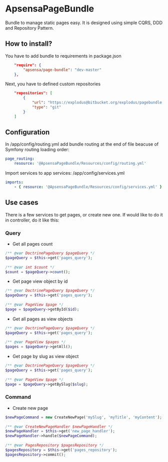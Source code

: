 # ApsensaPageBundle #

Bundle to manage static pages easy. It is designed using simple CQRS, DDD and Repository Pattern.

## How to install? ##

You have to add bundle to requirements in package.json
```json
    "require": {
        "apsensa/page-bundle": "dev-master"
    },
```

Next, you have to defined custom repositories
```json
    "repositories": [
        {
            "url": "https://explodus@bitbucket.org/explodus/pagebundle.git",
            "type": "git"
        }
    ]
```

## Configuration ##

In /app/config/routing.yml add bundle routing at the end of file beacuse of Symfony routing loading order:

```yaml
page_routing:
    resource: '@ApsensaPageBundle/Resources/config/routing.yml'
```

Import services to app services: /app/config/services.yml 

```yaml
imports:
    - { resource: '@ApsensaPageBundle/Resources/config/services.yml' }
```

## Use cases ##

There is a few services to get pages, or create new one. If would like to do it in controller, do it like this:

### Query ###

* Get all pages count

```php
/** @var DoctrinePageQuery $pageQuery */
$pageQuery = $this->get('pages_query');
 
/** @var int $count */
$count = $pageQuery->count();
```

* Get page view object by id

```php
/** @var DoctrinePageQuery $pageQuery */
$pageQuery = $this->get('pages_query');
 
/** @var PageView $page */
$page = $pageQuery->getById($id);
```

* Get all pages as view objects

```php
/** @var DoctrinePageQuery $pageQuery */
$pageQuery = $this->get('pages_query');
 
/** @var PageView $pages */
$pages = $pageQuery->getAll();
```

* Get page by slug as view object

```php
/** @var DoctrinePageQuery $pageQuery */
$pageQuery = $this->get('pages_query');
 
/** @var PageView $page */
$page = $pageQuery->getBySlug($slug);
```

### Command ###

* Create new page

```php
$newPageCommand = new CreateNewPage('mySlug', 'myTitle', 'myContent');
 
/** @var CreateNewPageHandler $newPageHandler */
$newPageHandler = $this->get('new_page_handler');
$newPageHandler->handle($newPageCommand);
 
/** @var PagesRepository $pagesRepository */
$pagesRepository = $this->get('pages_repository');
$pagesRepository->commit();
```
